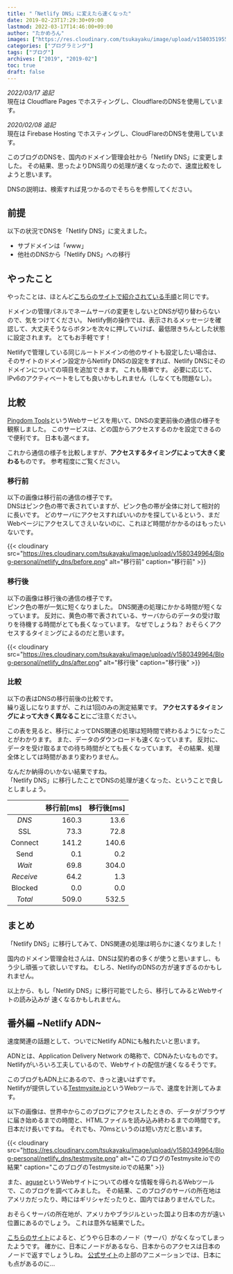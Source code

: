 ```yaml
---
title: "「Netlify DNS」に変えたら速くなった"
date: 2019-02-23T17:29:30+09:00
lastmod: 2022-03-17T14:46:00+09:00
author: "たかめろん"
images: ["https://res.cloudinary.com/tsukayaku/image/upload/v1580351955/Blog-personal/thumbnail/blog.jpg"]
categories: ["プログラミング"]
tags: ["ブログ"]
archives: ["2019", "2019-02"]
toc: true
draft: false
---
```


*2022/03/17 追記*  
現在は Cloudflare Pages でホスティングし、CloudflareのDNSを使用しています。

*2020/02/08 追記*  
現在は Firebase Hosting でホスティングし、CloudFlareのDNSを使用しています。

このブログのDNSを、国内のドメイン管理会社から「Netlify DNS」に変更しました。
その結果、思ったよりDNS周りの処理が速くなったので、速度比較をしようと思います。

DNSの説明は、検索すれば見つかるのでそちらを参照してください。

## 前提
以下の状況でDNSを「Netlify DNS」に変えました。

* サブドメインは「www」
* 他社のDNSから「Netlify DNS」への移行

## やったこと
やったことは、ほとんど[こちらのサイトで紹介されている手順](https://www.techbuffet.net/2018/06/netlify-muumuudomain/ "ムームードメインで取得した独自ドメインをNetlifyに設定 - tech buffet")と同じです。

ドメインの管理パネルでネームサーバの変更をしないとDNSが切り替わらないので、気をつけてください。
Netlify側の操作では、表示されるメッセージを確認して、大丈夫そうならボタンを次々に押していけば、最低限きちんとした状態に設定されます。
とてもお手軽です！

Netlifyで管理している同じルートドメインの他のサイトも設定したい場合は、そのサイトのドメイン設定からNetlify DNSの設定をすれば、Netlify DNSにそのドメインについての項目を追加できます。
これも簡単です。
必要に応じて、IPv6のアクティベートをしても良いかもしれません（しなくても問題なし）。

## 比較
[Pingdom Tools](https://tools.pingdom.com/ "Pingdom Website Speed Test")というWebサービスを用いて、DNSの変更前後の通信の様子を観察しました。
このサービスは、どの国からアクセスするのかを設定できるので便利です。
日本も選べます。

これから通信の様子を比較しますが、**アクセスするタイミングによって大きく変わる**ものです。
参考程度にご覧ください。

### 移行前
以下の画像は移行前の通信の様子です。  
DNSはピンク色の帯で表されていますが、ピンク色の帯が全体に対して相対的に長いです。
どのサーバにアクセスすればいいのかを探しているという、まだWebページにアクセスしてさえいないのに、これほど時間がかかるのはもったいないです。

{{< cloudinary src="https://res.cloudinary.com/tsukayaku/image/upload/v1580349964/Blog-personal/netlify_dns/before.png"  alt="移行前" caption="移行前" >}}

### 移行後
以下の画像は移行後の通信の様子です。  
ピンク色の帯が一気に短くなりました。
DNS関連の処理にかかる時間が短くなっています。
反対に、黄色の帯で表されている、サーバからのデータの受け取りを待機する時間がとても長くなっています。
なぜでしょうね？
おそらくアクセスするタイミングによるのだと思います。

{{< cloudinary src="https://res.cloudinary.com/tsukayaku/image/upload/v1580349964/Blog-personal/netlify_dns/after.png"  alt="移行後" caption="移行後" >}}

### 比較
以下の表はDNSの移行前後の比較です。  
繰り返しになりますが、これは1回のみの測定結果です。
**アクセスするタイミングによって大きく異なること**にご注意ください。

この表を見ると、移行によってDNS関連の処理は短時間で終わるようになったことがわかります。
また、データのダウンロードも速くなっています。
反対に、データを受け取るまでの待ち時間がとても長くなっています。
その結果、処理全体としては時間があまり変わりません。

なんだか納得のいかない結果ですね。  
「Netlify DNS」に移行したことでDNSの処理が速くなった、ということで良しとしましょう。

|         |  移行前[ms]  |  移行後[ms]  |
| :----:  | ----:   | ----:   |
| *DNS*   |  160.3  |   13.6  |
| SSL     |   73.3  |   72.8  |
| Connect |  141.2  |  140.6  |
| Send    |    0.1  |    0.2  |
| *Wait*  |   69.8  |  304.0  |
| *Receive* |   64.2  |    1.3  |
| Blocked |    0.0  |    0.0  |
| *Total* |  509.0  |  532.5  |

## まとめ
「Netlify DNS」に移行してみて、DNS関連の処理は明らかに速くなりました！

国内のドメイン管理会社さんは、DNSは契約者の多くが使うと思いますし、もう少し頑張って欲しいですね。
むしろ、NetlifyのDNSの方が速すぎるのかもしれません。

以上から、もし「Netlify DNS」に移行可能でしたら、移行してみるとWebサイトの読み込みが
速くなるかもしれません。

## 番外編 ~Netlify ADN~
速度関連の話題として、ついでにNetlify ADNにも触れたいと思います。

ADNとは、Application Delivery Network の略称で、CDNみたいなものです。
Netlifyがいろいろ工夫しているので、Webサイトの配信が速くなるそうです。

このブログもADN上にあるので、きっと速いはずです。  
Netlifyが提供している[Testmysite.io](https://testmysite.io/ "Testmysite.io | Netlify Speedtest")というWebツールで、速度を計測してみます。

以下の画像は、世界中からこのブログにアクセスしたときの、データがブラウザに届き始めるまでの時間と、HTMLファイルを読み込み終わるまでの時間です。  
日本だけ長いですね。
それでも、70msというのは短い方だと思います。

{{< cloudinary src="https://res.cloudinary.com/tsukayaku/image/upload/v1580349964/Blog-personal/netlify_dns/testmysite.png"  alt="このブログのTestmysite.ioでの結果" caption="このブログのTestmysite.ioでの結果" >}}

また、[aguse](https://www.aguse.jp/ "aguse.jp: ウェブ調査")というWebサイトについての様々な情報を得られるWebツールで、このブログを調べてみました。
その結果、このブログのサーバの所在地はアメリカだったり、時にはギリシャだったりと、国内ではありませんでした。

おそらくサーバの所在地が、アメリカやブラジルといった国より日本の方が遠い位置にあるのでしょう。
これは意外な結果でした。

[こちらのサイト](https://katabame.hateblo.jp/entry/2018/12/05/031527 "静的サイトとTTFBの話 - katabame’s blog")によると、どうやら日本のノード（サーバ）がなくなってしまったようです。
確かに、日本にノードがあるなら、日本からのアクセスは日本のノードで返すでしょうしね。
[公式サイト](https://www.netlify.com/features/adn/ "Netlify Application Delivery Network | Netlify")の上部のアニメーションでは、日本にも点があるのに...
